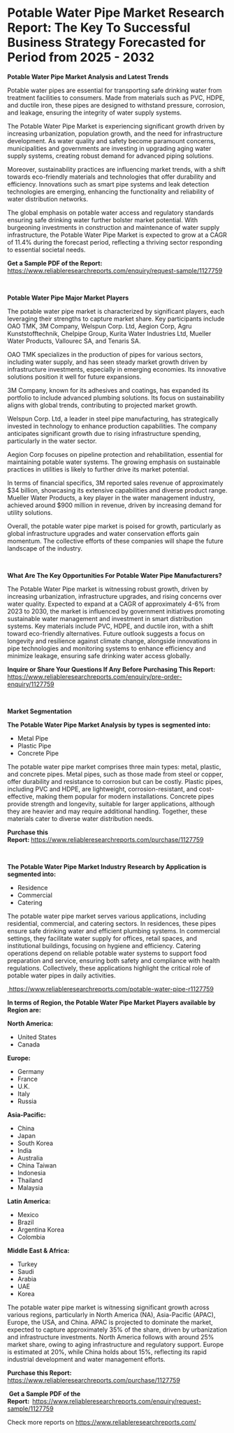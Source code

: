 <p><h1>Potable Water Pipe Market Research Report: The Key To Successful Business Strategy Forecasted for Period from 2025 - 2032</h1></p><p><strong>Potable Water Pipe Market Analysis and Latest Trends</strong></p>
<p><p>Potable water pipes are essential for transporting safe drinking water from treatment facilities to consumers. Made from materials such as PVC, HDPE, and ductile iron, these pipes are designed to withstand pressure, corrosion, and leakage, ensuring the integrity of water supply systems. </p><p>The Potable Water Pipe Market is experiencing significant growth driven by increasing urbanization, population growth, and the need for infrastructure development. As water quality and safety become paramount concerns, municipalities and governments are investing in upgrading aging water supply systems, creating robust demand for advanced piping solutions. </p><p>Moreover, sustainability practices are influencing market trends, with a shift towards eco-friendly materials and technologies that offer durability and efficiency. Innovations such as smart pipe systems and leak detection technologies are emerging, enhancing the functionality and reliability of water distribution networks. </p><p>The global emphasis on potable water access and regulatory standards ensuring safe drinking water further bolster market potential. With burgeoning investments in construction and maintenance of water supply infrastructure, the Potable Water Pipe Market is expected to grow at a CAGR of 11.4% during the forecast period, reflecting a thriving sector responding to essential societal needs.</p></p>
<p><strong>Get a Sample PDF of the Report:&nbsp;</strong> <a href="https://www.reliableresearchreports.com/enquiry/request-sample/1127759?utm_campaign=3079&utm_medium=2&utm_source=Github&utm_content=ia&utm_term=06032025&utm_id=potable-water-pipe">https://www.reliableresearchreports.com/enquiry/request-sample/1127759</a></p>
<p>&nbsp;</p>
<p><strong>Potable Water Pipe Major Market Players</strong></p>
<p><p>The potable water pipe market is characterized by significant players, each leveraging their strengths to capture market share. Key participants include OAO TMK, 3M Company, Welspun Corp. Ltd, Aegion Corp, Agru Kunststofftechnik, Chelpipe Group, Kurita Water Industries Ltd, Mueller Water Products, Vallourec SA, and Tenaris SA.</p><p>OAO TMK specializes in the production of pipes for various sectors, including water supply, and has seen steady market growth driven by infrastructure investments, especially in emerging economies. Its innovative solutions position it well for future expansions. </p><p>3M Company, known for its adhesives and coatings, has expanded its portfolio to include advanced plumbing solutions. Its focus on sustainability aligns with global trends, contributing to projected market growth.</p><p>Welspun Corp. Ltd, a leader in steel pipe manufacturing, has strategically invested in technology to enhance production capabilities. The company anticipates significant growth due to rising infrastructure spending, particularly in the water sector.</p><p>Aegion Corp focuses on pipeline protection and rehabilitation, essential for maintaining potable water systems. The growing emphasis on sustainable practices in utilities is likely to further drive its market potential.</p><p>In terms of financial specifics, 3M reported sales revenue of approximately $34 billion, showcasing its extensive capabilities and diverse product range. Mueller Water Products, a key player in the water management industry, achieved around $900 million in revenue, driven by increasing demand for utility solutions.</p><p>Overall, the potable water pipe market is poised for growth, particularly as global infrastructure upgrades and water conservation efforts gain momentum. The collective efforts of these companies will shape the future landscape of the industry.</p></p>
<p>&nbsp;</p>
<p><strong>What Are The Key Opportunities For Potable Water Pipe Manufacturers?</strong></p>
<p><p>The Potable Water Pipe market is witnessing robust growth, driven by increasing urbanization, infrastructure upgrades, and rising concerns over water quality. Expected to expand at a CAGR of approximately 4-6% from 2023 to 2030, the market is influenced by government initiatives promoting sustainable water management and investment in smart distribution systems. Key materials include PVC, HDPE, and ductile iron, with a shift toward eco-friendly alternatives. Future outlook suggests a focus on longevity and resilience against climate change, alongside innovations in pipe technologies and monitoring systems to enhance efficiency and minimize leakage, ensuring safe drinking water access globally.</p></p>
<p><strong>Inquire or Share Your Questions If Any Before Purchasing This Report:</strong> <a href="https://www.reliableresearchreports.com/enquiry/pre-order-enquiry/1127759?utm_campaign=3079&utm_medium=2&utm_source=Github&utm_content=ia&utm_term=06032025&utm_id=potable-water-pipe">https://www.reliableresearchreports.com/enquiry/pre-order-enquiry/1127759</a></p>
<p>&nbsp;</p>
<p><strong>Market Segmentation</strong></p>
<p><strong>The Potable Water Pipe Market Analysis by types is segmented into:</strong></p>
<p><ul><li>Metal Pipe</li><li>Plastic Pipe</li><li>Concrete Pipe</li></ul></p>
<p><p>The potable water pipe market comprises three main types: metal, plastic, and concrete pipes. Metal pipes, such as those made from steel or copper, offer durability and resistance to corrosion but can be costly. Plastic pipes, including PVC and HDPE, are lightweight, corrosion-resistant, and cost-effective, making them popular for modern installations. Concrete pipes provide strength and longevity, suitable for larger applications, although they are heavier and may require additional handling. Together, these materials cater to diverse water distribution needs.</p></p>
<p><strong>Purchase this Report:&nbsp;</strong><a href="https://www.reliableresearchreports.com/purchase/1127759?utm_campaign=3079&utm_medium=2&utm_source=Github&utm_content=ia&utm_term=06032025&utm_id=potable-water-pipe">https://www.reliableresearchreports.com/purchase/1127759</a></p>
<p>&nbsp;</p>
<p><strong>The Potable Water Pipe Market Industry Research by Application is segmented into:</strong></p>
<p><ul><li>Residence</li><li>Commercial</li><li>Catering</li></ul></p>
<p><p>The potable water pipe market serves various applications, including residential, commercial, and catering sectors. In residences, these pipes ensure safe drinking water and efficient plumbing systems. In commercial settings, they facilitate water supply for offices, retail spaces, and institutional buildings, focusing on hygiene and efficiency. Catering operations depend on reliable potable water systems to support food preparation and service, ensuring both safety and compliance with health regulations. Collectively, these applications highlight the critical role of potable water pipes in daily activities.</p></p>
<p><a href="https://www.reliableresearchreports.com/potable-water-pipe-r1127759?utm_campaign=3079&utm_medium=2&utm_source=Github&utm_content=ia&utm_term=06032025&utm_id=potable-water-pipe">&nbsp;https://www.reliableresearchreports.com/potable-water-pipe-r1127759</a></p>
<p><strong>In terms of Region, the Potable Water Pipe Market Players available by Region are:</strong></p>
<p>
    <p> <strong> North America: </strong>
        <ul>
            <li>United States</li>
            <li>Canada</li>
        </ul>
        </p> 
    <p> <strong> Europe: </strong>
        <ul>
            <li>Germany</li>
            <li>France</li>
            <li>U.K.</li>
            <li>Italy</li>
            <li>Russia</li>
        </ul>
        </p> 
    <p> <strong> Asia-Pacific: </strong>
        <ul>
            <li>China</li>
            <li>Japan</li>
            <li>South Korea</li>
            <li>India</li>
            <li>Australia</li>
            <li>China Taiwan</li>
            <li>Indonesia</li>
            <li>Thailand</li>
            <li>Malaysia</li>
        </ul>
        </p> 
    <p> <strong> Latin America: </strong>
        <ul>
            <li>Mexico</li>
            <li>Brazil</li>
            <li>Argentina Korea</li>
            <li>Colombia</li>
        </ul>
        </p> 
    <p> <strong> Middle East & Africa: </strong>
        <ul>
            <li>Turkey</li>
            <li>Saudi</li>
            <li>Arabia</li>
            <li>UAE</li>
            <li>Korea</li>
        </ul>
    </p>
    </p>
<p><p>The potable water pipe market is witnessing significant growth across various regions, particularly in North America (NA), Asia-Pacific (APAC), Europe, the USA, and China. APAC is projected to dominate the market, expected to capture approximately 35% of the share, driven by urbanization and infrastructure investments. North America follows with around 25% market share, owing to aging infrastructure and regulatory support. Europe is estimated at 20%, while China holds about 15%, reflecting its rapid industrial development and water management efforts.</p></p>
<p><strong>Purchase this Report: </strong><a href="https://www.reliableresearchreports.com/purchase/1127759?utm_campaign=3079&utm_medium=2&utm_source=Github&utm_content=ia&utm_term=06032025&utm_id=potable-water-pipe">https://www.reliableresearchreports.com/purchase/1127759</a></p>
<p>&nbsp;<strong>Get a Sample PDF of the Report:&nbsp;&nbsp;</strong><a href="https://www.reliableresearchreports.com/enquiry/request-sample/1127759?utm_campaign=3079&utm_medium=2&utm_source=Github&utm_content=ia&utm_term=06032025&utm_id=potable-water-pipe">https://www.reliableresearchreports.com/enquiry/request-sample/1127759</a></p>
<p><strong></strong></p>
<p>Check more reports on <a href="https://www.reliableresearchreports.com/?utm_campaign=3079&utm_medium=2&utm_source=Github&utm_content=ia&utm_term=06032025&utm_id=potable-water-pipe">https://www.reliableresearchreports.com/</a></p>